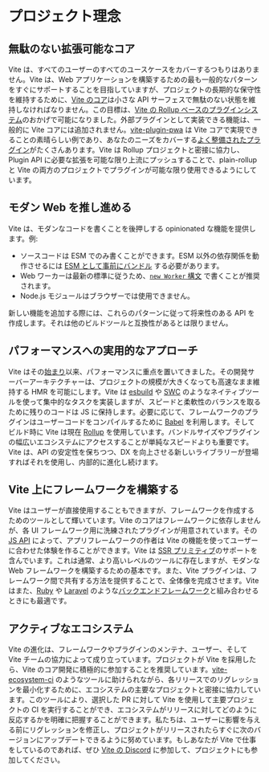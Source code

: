 # プロジェクト理念

## 無駄のない拡張可能なコア

Vite は、すべてのユーザーのすべてのユースケースをカバーするつもりはありません。Vite は、Web アプリケーションを構築するための最も一般的なパターンをすぐにサポートすることを目指していますが、プロジェクトの長期的な保守性を維持するために、[Vite のコア](https://github.com/vitejs/vite)は小さな API サーフェスで無駄のない状態を維持しなければなりません。この目標は、[Vite の Rollup ベースのプラグインシステム](./api-plugin.md)のおかげで可能になりました。外部プラグインとして実装できる機能は、一般的に Vite コアには追加されません。[vite-plugin-pwa](https://vite-pwa-org.netlify.app/) は Vite コアで実現できることの素晴らしい例であり、あなたのニーズをカバーする[よく整備されたプラグイン](https://github.com/vitejs/awesome-vite#plugins)がたくさんあります。Vite は Rollup プロジェクトと密接に協力し、Plugin API に必要な拡張を可能な限り上流にプッシュすることで、plain-rollup と Vite の両方のプロジェクトでプラグインが可能な限り使用できるようにしています。

## モダン Web を推し進める

Vite は、モダンなコードを書くことを後押しする opinionated な機能を提供します。例:

- ソースコードは ESM でのみ書くことができます。ESM 以外の依存関係を動作させるには [ESM として事前にバンドル](./dep-pre-bundling) する必要があります。
- Web ワーカーは最新の標準に従うため、[`new Worker` 構文](./features#web-workers) で書くことが推奨されます。
- Node.js モジュールはブラウザーでは使用できません。

新しい機能を追加する際には、これらのパターンに従って将来性のある API を作成します。それは他のビルドツールと互換性があるとは限りません。

## パフォーマンスへの実用的なアプローチ

Vite はその[始まり](./why.md)以来、パフォーマンスに重点を置いてきました。その開発サーバーアーキテクチャーは、プロジェクトの規模が大きくなっても高速なまま維持する HMR を可能にします。Vite は [esbuild](https://esbuild.github.io/) や [SWC](https://github.com/vitejs/vite-plugin-react-swc) のようなネイティブツールを使って集中的なタスクを実装しますが、スピードと柔軟性のバランスを取るために残りのコードは JS に保持します。必要に応じて、フレームワークのプラグインはユーザーコードをコンパイルするために [Babel](https://babeljs.io/) を利用します。そしてビルド時に Vite は現在 [Rollup](https://rollupjs.org/) を使用しています。バンドルサイズやプラグインの幅広いエコシステムにアクセスすることが単純なスピードよりも重要です。Vite は、API の安定性を保ちつつ、DX を向上させる新しいライブラリーが登場すればそれを使用し、内部的に進化し続けます。

## Vite 上にフレームワークを構築する

Vite はユーザーが直接使用することもできますが、フレームワークを作成するためのツールとして輝いています。Vite のコアはフレームワークに依存しませんが、各 UI フレームワーク用に洗練されたプラグインが用意されています。その [JS API](./api-javascript.md) によって、アプリフレームワークの作者は Vite の機能を使ってユーザーに合わせた体験を作ることができます。Vite は [SSR プリミティブ](./ssr.md)のサポートを含んでいます。これは通常、より高いレベルのツールに存在しますが、モダンな Web フレームワークを構築するための基本です。また、Vite プラグインは、フレームワーク間で共有する方法を提供することで、全体像を完成させます。Vite はまた、[Ruby](https://vite-ruby.netlify.app/) や [Laravel](https://laravel.com/docs/10.x/vite) のような[バックエンドフレームワーク](./backend-integration.md)と組み合わせるときにも最適です。

## アクティブなエコシステム

Vite の進化は、フレームワークやプラグインのメンテナ、ユーザー、そして Vite チームの協力によって成り立っています。プロジェクトが Vite を採用したら、Vite のコア開発に積極的に参加することを推奨しています。[vite-ecosystem-ci](https://github.com/vitejs/vite-ecosystem-ci) のようなツールに助けられながら、各リリースでのリグレッションを最小化するために、エコシステムの主要なプロジェクトと密接に協力しています。このツールにより、選択した PR に対して Vite を使用して主要プロジェクトの CI を実行することができ、エコシステムがリリースに対してどのように反応するかを明確に把握することができます。私たちは、ユーザーに影響を与える前にリグレッションを修正し、プロジェクトがリリースされたらすぐに次のバージョンにアップデートできるように努めています。もしあなたが Vite で仕事をしているのであれば、ぜひ [Vite の Discord](https://chat.vitejs.dev) に参加して、プロジェクトにも参加してください。
